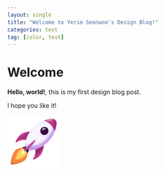 ```yaml
---
layout: single
title: "Welcome to Yerim Seonwoo's Design Blog!"
categories: test
tag: [color, test]
---
```


# Welcome

**Hello, world!**, this is my first design blog post.

I hope you like it!

![image](/images/2025-04-07/unnamed.png)
